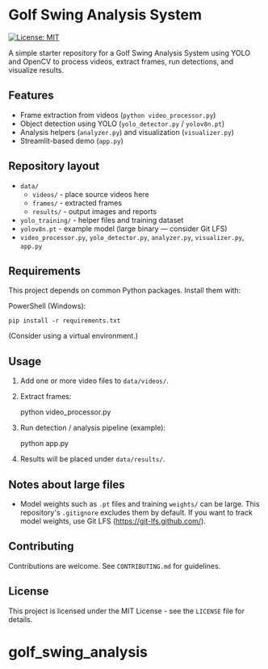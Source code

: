 # Golf Swing Analysis System

[![License: MIT](https://img.shields.io/badge/License-MIT-blue.svg)](LICENSE)

A simple starter repository for a Golf Swing Analysis System using YOLO and OpenCV to process videos, extract frames, run detections, and visualize results.

## Features

- Frame extraction from videos (`python video_processor.py`)
- Object detection using YOLO (`yolo_detector.py` / `yolov8n.pt`)
- Analysis helpers (`analyzer.py`) and visualization (`visualizer.py`)
- Streamlit-based demo (`app.py`)

## Repository layout

- `data/`
  - `videos/` - place source videos here
  - `frames/` - extracted frames
  - `results/` - output images and reports
- `yolo_training/` - helper files and training dataset
- `yolov8n.pt` - example model (large binary — consider Git LFS)
- `video_processor.py`, `yolo_detector.py`, `analyzer.py`, `visualizer.py`, `app.py`

## Requirements

This project depends on common Python packages. Install them with:

PowerShell (Windows):

    pip install -r requirements.txt

(Consider using a virtual environment.)

## Usage

1. Add one or more video files to `data/videos/`.
2. Extract frames:

    python video_processor.py

3. Run detection / analysis pipeline (example):

    python app.py

4. Results will be placed under `data/results/`.

## Notes about large files

- Model weights such as `.pt` files and training `weights/` can be large. This repository's `.gitignore` excludes them by default. If you want to track model weights, use Git LFS (https://git-lfs.github.com/).

## Contributing

Contributions are welcome. See `CONTRIBUTING.md` for guidelines.

## License

This project is licensed under the MIT License - see the `LICENSE` file for details.
# golf_swing_analysis


